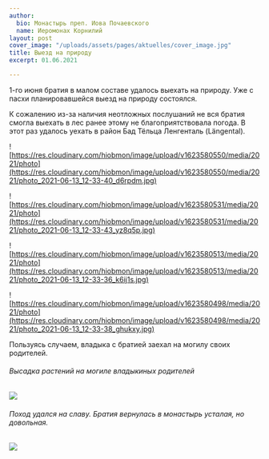 ```yaml
---
author:
  bio: Монастырь преп. Иова Почаевского
  name: Иеромонах Корнилий
layout: post
cover_image: "/uploads/assets/pages/aktuelles/cover_image.jpg"
title: Выезд на природу
excerpt: 01.06.2021

---
```

1-го июня братия в малом составе удалось выехать на природу. Уже с пасхи планировавшейся выезд на природу состоялся. 

К сожалению из-за наличия неотложных послушаний не вся братия смогла выехать в лес ранее этому не благоприятствовала погода. В этот раз удалось уехать в район Бад Тёльца Ленгенталь (Längental). 

![https://res.cloudinary.com/hiobmon/image/upload/v1623580550/media/2021/photo](https://res.cloudinary.com/hiobmon/image/upload/v1623580550/media/2021/photo_2021-06-13_12-33-40_d6rpdm.jpg)

![https://res.cloudinary.com/hiobmon/image/upload/v1623580531/media/2021/photo](https://res.cloudinary.com/hiobmon/image/upload/v1623580531/media/2021/photo_2021-06-13_12-33-43_yz8q5p.jpg)

![https://res.cloudinary.com/hiobmon/image/upload/v1623580513/media/2021/photo](https://res.cloudinary.com/hiobmon/image/upload/v1623580513/media/2021/photo_2021-06-13_12-33-36_k6ij1s.jpg)

![https://res.cloudinary.com/hiobmon/image/upload/v1623580498/media/2021/photo](https://res.cloudinary.com/hiobmon/image/upload/v1623580498/media/2021/photo_2021-06-13_12-33-38_ghukxy.jpg)

Пользуясь случаем, владыка с братией заехал на могилу своих родителей.

###### Высадка растений на могиле владыкиных родителей

![](https://res.cloudinary.com/hiobmon/image/upload/v1623580475/media/2021/photo_2021-06-13_12-33-33_mnuxye.jpg)

###### Поход удался на славу. Братия вернулась в монастырь усталая, но довольная.

![](https://res.cloudinary.com/hiobmon/image/upload/v1623580571/media/2021/photo_2021-06-13_12-33-32_tr4qls.jpg)